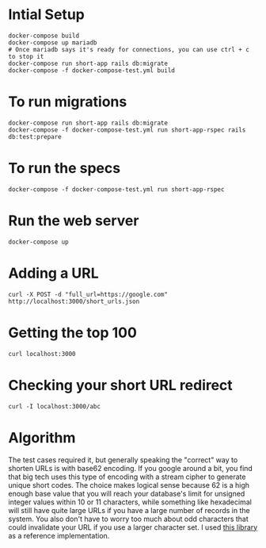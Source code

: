 # Intial Setup

    docker-compose build
    docker-compose up mariadb
    # Once mariadb says it's ready for connections, you can use ctrl + c to stop it
    docker-compose run short-app rails db:migrate
    docker-compose -f docker-compose-test.yml build

# To run migrations

    docker-compose run short-app rails db:migrate
    docker-compose -f docker-compose-test.yml run short-app-rspec rails db:test:prepare

# To run the specs

    docker-compose -f docker-compose-test.yml run short-app-rspec

# Run the web server

    docker-compose up

# Adding a URL

    curl -X POST -d "full_url=https://google.com" http://localhost:3000/short_urls.json

# Getting the top 100

    curl localhost:3000

# Checking your short URL redirect

    curl -I localhost:3000/abc

# Algorithm

The test cases required it, but generally speaking the "correct" way to shorten URLs is with base62 encoding. If you google around a bit, you find that big tech uses this type of encoding with a stream cipher to generate unique short codes. The choice makes logical sense because 62 is a high enough base value that you will reach your database's limit for unsigned integer values within 10 or 11 characters, while something like hexadecimal will still have quite large URLs if you have a large number of records in the system. You also don't have to worry too much about odd characters that could invalidate your URL if you use a larger character set. I used [this library](https://github.com/steventen/base62-rb) as a reference implementation.

